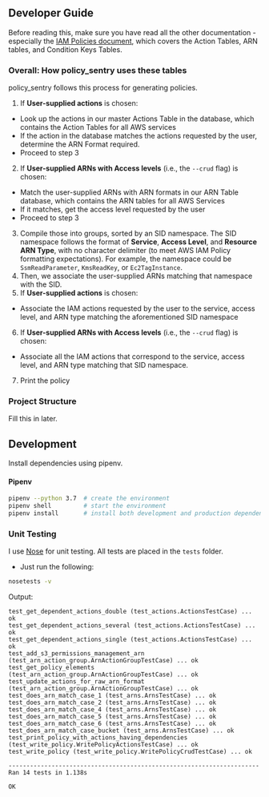 ## Developer Guide

Before reading this, make sure you have read all the other documentation - especially the [IAM Policies document](IAM_Policies), which covers the Action Tables, ARN tables, and Condition Keys Tables.

### Overall: How policy_sentry uses these tables

policy_sentry follows this process for generating policies.

1. If __User-supplied actions__ is chosen:
  - Look up the actions in our master Actions Table in the database, which contains the Action Tables for all AWS services
  - If the action in the database matches the actions requested by the user, determine the ARN Format required.
  - Proceed to step 3
2. If __User-supplied ARNs with Access levels__ (i.e., the `--crud` flag) is chosen: 
  - Match the user-supplied ARNs with ARN formats in our ARN Table database, which contains the ARN tables for all AWS Services
  - If it matches, get the access level requested by the user
  - Proceed to step 3
3. Compile those into groups, sorted by an SID namespace. The SID namespace follows the format of **Service**, **Access Level**, and **Resource ARN Type**, with no character delimiter (to meet AWS IAM Policy formatting expectations). For example, the namespace could be `SsmReadParameter`, `KmsReadKey`, or `Ec2TagInstance`. 
4. Then, we associate the user-supplied ARNs matching that namespace with the SID.
5. If __User-supplied actions__ is chosen:
  - Associate the IAM actions requested by the user to the service, access level, and ARN type matching the aforementioned SID namespace
6. If __User-supplied ARNs with Access levels__ (i.e., the `--crud` flag) is chosen: 
  - Associate all the IAM actions that correspond to the service, access level, and ARN type matching that SID namespace.
7. Print the policy

### Project Structure

Fill this in later.

## Development

Install dependencies using pipenv.

#### Pipenv

```bash
pipenv --python 3.7  # create the environment
pipenv shell         # start the environment
pipenv install       # install both development and production dependencies
```

### Unit Testing

I use [Nose](https://nose.readthedocs.io/en/latest/) for unit testing. All tests are placed in the `tests` folder. 

* Just run the following:

```bash
nosetests -v
```

Output:

```text
test_get_dependent_actions_double (test_actions.ActionsTestCase) ... ok
test_get_dependent_actions_several (test_actions.ActionsTestCase) ... ok
test_get_dependent_actions_single (test_actions.ActionsTestCase) ... ok
test_add_s3_permissions_management_arn (test_arn_action_group.ArnActionGroupTestCase) ... ok
test_get_policy_elements (test_arn_action_group.ArnActionGroupTestCase) ... ok
test_update_actions_for_raw_arn_format (test_arn_action_group.ArnActionGroupTestCase) ... ok
test_does_arn_match_case_1 (test_arns.ArnsTestCase) ... ok
test_does_arn_match_case_2 (test_arns.ArnsTestCase) ... ok
test_does_arn_match_case_4 (test_arns.ArnsTestCase) ... ok
test_does_arn_match_case_5 (test_arns.ArnsTestCase) ... ok
test_does_arn_match_case_6 (test_arns.ArnsTestCase) ... ok
test_does_arn_match_case_bucket (test_arns.ArnsTestCase) ... ok
test_print_policy_with_actions_having_dependencies (test_write_policy.WritePolicyActionsTestCase) ... ok
test_write_policy (test_write_policy.WritePolicyCrudTestCase) ... ok

----------------------------------------------------------------------
Ran 14 tests in 1.138s

OK
```
